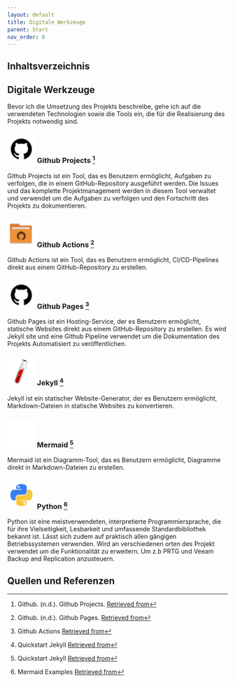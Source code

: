 ```yaml
---
layout: default
title: Digitale Werkzeuge
parent: Start
nav_order: 8
---
```


## Inhaltsverzeichnis

## Digitale Werkzeuge

Bevor ich die Umsetzung des Projekts beschreibe, gehe ich auf die verwendeten
Technologien sowie die Tools ein, die für die Realisierung des Projekts notwendig sind.

### <img src="../img/github_project.png" width="64"> Github Projects [^1]

Github Projects ist ein Tool, das es Benutzern ermöglicht, Aufgaben zu verfolgen, die in einem GitHub-Repository ausgeführt werden.
Die Issues und das komplette Projektmanagement werden in diesem Tool verwaltet und verwendet um die Aufgaben zu verfolgen und den Fortschritt des Projekts zu dokumentieren.

### <img src="../img/github_pages.png" width="64"> Github Actions [^2]

Github Actions ist ein Tool, das es Benutzern ermöglicht, CI/CD-Pipelines direkt aus einem GitHub-Repository zu erstellen.

### <img src="../img/github_project.png" width="64"> Github Pages [^3]

Github Pages ist ein Hosting-Service, der es Benutzern ermöglicht, statische Websites direkt aus einem GitHub-Repository zu erstellen.
Es wird Jekyll site und eine Github Pipeline verwendet um die Dokumentation des Projekts Automatisiert zu veröffentlichen.

### <img src="../img/jeykll_icon.png" width="64"> Jekyll [^4]

Jekyll ist ein statischer Website-Generator, der es Benutzern ermöglicht, Markdown-Dateien in statische Websites zu konvertieren.

### <img src="../img/mermaid-logo.svg" width="64"> Mermaid [^4]

Mermaid ist ein Diagramm-Tool, das es Benutzern ermöglicht, Diagramme direkt in Markdown-Dateien zu erstellen.

### <img src="../img/python_logo.png" width="64"> Python [^5]

Python ist eine meistverwendeten, interpretierte Programmiersprache, die für ihre Vielseitigkeit, Lesbarkeit und umfassende Standardbibliothek bekannt ist.
Lässt sich zudem auf praktisch allen gängigen Betriebssystemen verwenden.
Wird an verschiedenen orten des Projekt verwendet um die Funktionalität zu erweitern. Um z.b PRTG und Veeam Backup and Replication anzusteuern.

## Quellen und Referenzen

[^1]:Github. (n.d.). Github Projects. [Retrieved from](https://docs.github.com/en/issues/planning-and-tracking-with-projects/learning-about-projects/about-projects)
[^2]:Github. (n.d.). Github Pages. [Retrieved from](https://pages.github.com/)
[^3]:Github Actions [Retrieved from](https://github.com/features/actions)
[^4]:Quickstart Jekyll [Retrieved from](https://jekyllrb.com/docs/)
[^5]:Mermaid Examples [Retrieved from](https://mermaid.js.org/syntax/examples.html)
